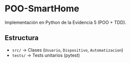 # POO-SmartHome

Implementación en Python de la Evidencia 5 (POO + TDD).

## Estructura
- `src/` → Clases (`Usuario`, `Dispositivo`, `Automatizacion`)
- `tests/` → Tests unitarios (pytest)
